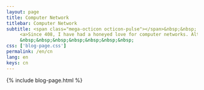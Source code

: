 ```yaml
---
layout: page
title: Computer Network
titlebar: Computer Network
subtitle: <span class="mega-octicon octicon-pulse"></span>&nbsp;&nbsp;
     <a>Since 408, I have had a honeyed love for computer networks. Although you don't need to know about networks to write business code, we are in contact with networks all the time in our lives, so aren't you curious?</a><br/>
     &nbsp;&nbsp;&nbsp;&nbsp;&nbsp;&nbsp;&nbsp; 
css: ['blog-page.css']
permalink: /en/cn
lang: en
keys: cn
---
```

{% include blog-page.html %}